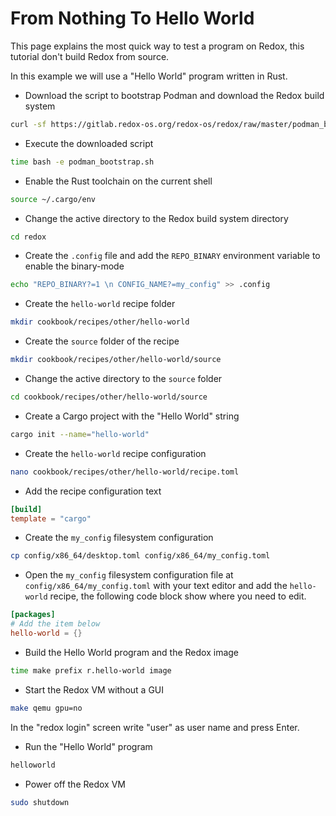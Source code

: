 # From Nothing To Hello World

This page explains the most quick way to test a program on Redox, this tutorial don't build Redox from source.

In this example we will use a "Hello World" program written in Rust.

- Download the script to bootstrap Podman and download the Redox build system

```sh
curl -sf https://gitlab.redox-os.org/redox-os/redox/raw/master/podman_bootstrap.sh -o podman_bootstrap.sh
```

- Execute the downloaded script

```sh
time bash -e podman_bootstrap.sh
```

- Enable the Rust toolchain on the current shell

```sh
source ~/.cargo/env
```

- Change the active directory to the Redox build system directory

```sh
cd redox
```

- Create the `.config` file and add the `REPO_BINARY` environment variable to enable the binary-mode

```sh
echo "REPO_BINARY?=1 \n CONFIG_NAME?=my_config" >> .config
```

- Create the `hello-world` recipe folder

```sh
mkdir cookbook/recipes/other/hello-world
```

- Create the `source` folder of the recipe

```sh
mkdir cookbook/recipes/other/hello-world/source
```

- Change the active directory to the `source` folder

```sh
cd cookbook/recipes/other/hello-world/source
```

- Create a Cargo project with the "Hello World" string

```sh
cargo init --name="hello-world"
```

- Create the `hello-world` recipe configuration

```sh
nano cookbook/recipes/other/hello-world/recipe.toml
```

- Add the recipe configuration text

```toml
[build]
template = "cargo"
```

- Create the `my_config` filesystem configuration

```sh
cp config/x86_64/desktop.toml config/x86_64/my_config.toml
```

- Open the `my_config` filesystem configuration file at `config/x86_64/my_config.toml` with your text editor and add the `hello-world` recipe, the following code block show where you need to edit.

```toml
[packages]
# Add the item below
hello-world = {}
```

- Build the Hello World program and the Redox image

```sh
time make prefix r.hello-world image
```

- Start the Redox VM without a GUI

```sh
make qemu gpu=no
```

In the "redox login" screen write "user" as user name and press Enter.

- Run the "Hello World" program

```sh
helloworld
```

- Power off the Redox VM

```sh
sudo shutdown
```
